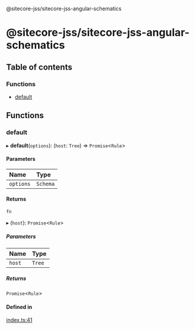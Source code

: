 @sitecore-jss/sitecore-jss-angular-schematics

# @sitecore-jss/sitecore-jss-angular-schematics

## Table of contents

### Functions

- [default](README.md#default)

## Functions

### default

▸ **default**(`options`): (`host`: `Tree`) => `Promise`\<`Rule`\>

#### Parameters

| Name | Type |
| :------ | :------ |
| `options` | `Schema` |

#### Returns

`fn`

▸ (`host`): `Promise`\<`Rule`\>

##### Parameters

| Name | Type |
| :------ | :------ |
| `host` | `Tree` |

##### Returns

`Promise`\<`Rule`\>

#### Defined in

[index.ts:41](https://github.com/Sitecore/jss/blob/f4a52d996/packages/sitecore-jss-angular-schematics/src/jss-component/index.ts#L41)
